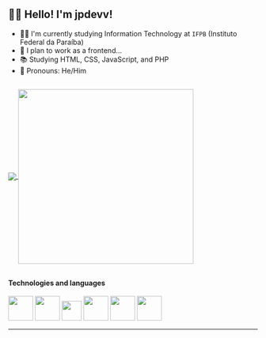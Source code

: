 ## 👨‍💻 Hello! I'm jpdevv!

- 👨‍🎓 I'm currently studying Information Technology at `IFPB` (Instituto Federal da Paraíba)
- 💼 I plan to work as a frontend...
- 📚 Studying HTML, CSS, JavaScript, and PHP
- 👦 Pronouns: He/Him

##

<a href="https://github.com/jpdevv">
  <img align="center" src="https://github-readme-stats.vercel.app/api?username=jpdevv&count_private=true&theme=transparent&show_icons=true&include_all_commits=true"/>
</a>
<a href="https://github.com/jpdevv">
  <img align="center" width=354px src="https://github-readme-stats.vercel.app/api/top-langs/?username=jpdevv&layout=compact&theme=transparent" />
</a>

##

#### Technologies and languages

<div class="tech">
    <img src="https://cdn.jsdelivr.net/gh/devicons/devicon@latest/icons/html5/html5-original-wordmark.svg" height="50" width="50" />
    <img src="https://cdn.jsdelivr.net/gh/devicons/devicon@latest/icons/css3/css3-original-wordmark.svg" height="50" width="50" />
    <img src="https://cdn.jsdelivr.net/gh/devicons/devicon@latest/icons/javascript/javascript-original.svg" height="40" width="40" />
    <img src="https://cdn.jsdelivr.net/gh/devicons/devicon@latest/icons/java/java-original-wordmark.svg" height="50" width="50" />
    <img src="https://cdn.jsdelivr.net/gh/devicons/devicon@latest/icons/php/php-original.svg" height="50" width="50" />
    <img src="https://cdn.jsdelivr.net/gh/devicons/devicon@latest/icons/python/python-original-wordmark.svg" height="50" width="50" />
</div>

<hr>
